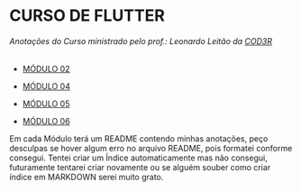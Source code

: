 # CURSO DE FLUTTER
###### Anotações do Curso ministrado pelo prof.: Leonardo Leitão da [COD3R](https://www.cod3r.com.br)

* [MÓDULO 02](https://github.com/MarckVinny/CursoFlutter/tree/main/Modulo02/projeto_perguntas)

* [MÓDULO 04](https://github.com/MarckVinny/CursoFlutter/tree/main/Modulo04/expenses)

* [MÓDULO 05](https://github.com/MarckVinny/CursoFlutter/tree/main/Modulo05/expenses)

* [MÓDULO 06](https://github.com/MarckVinny/CursoFlutter/tree/Modulo-06/Modulo05/expenses)

Em cada Módulo terá um README contendo minhas anotações, peço desculpas se hover algum erro no arquivo README, pois formatei conforme consegui.
Tentei criar um Índice automaticamente mas não consegui, futuramente tentarei criar novamente ou se alguém souber como criar índice em MARKDOWN serei muito grato.